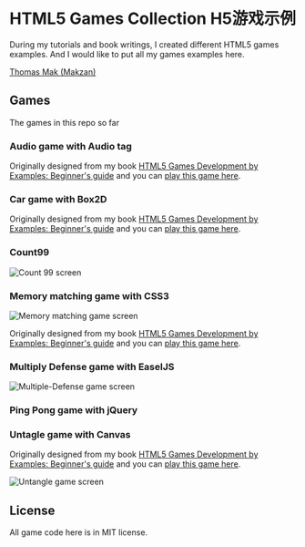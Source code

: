 # HTML5 Games Collection     H5游戏示例

During my tutorials and book writings, I created different HTML5 games examples. And I would like to put all my games examples here.

[Thomas Mak (Makzan)](http://makzan.net/)

## Games

The games in this repo so far

### Audio game with Audio tag

Originally designed from my book [HTML5 Games Development by Examples: Beginner's guide](http://makzan.net/works/book-html5-games-dev-by-examples/) and you can [play this game here](http://42games.net/html5/audio-game/).

### Car game with Box2D

Originally designed from my book [HTML5 Games Development by Examples: Beginner's guide](http://makzan.net/works/book-html5-games-dev-by-examples/) and you can [play this game here](http://42games.net/html5/box2d-car-game/).

### Count99

![Count 99 screen](http://makzan.github.com/HTML5-Games-Examples/images/count99-screen.png)

### Memory matching game with CSS3

![Memory matching game screen](http://makzan.github.com/HTML5-Games-Examples/images/css-matching-screen.png)

Originally designed from my book [HTML5 Games Development by Examples: Beginner's guide](http://makzan.net/works/book-html5-games-dev-by-examples/) and you can [play this game here](http://42games.net/css3memory/).

### Multiply Defense game with EaselJS

![Multiple-Defense game screen](http://makzan.github.io/HTML5-Games-Examples/images/multiple-deferse.png)

### Ping Pong game with jQuery

### Untagle game with Canvas

Originally designed from my book [HTML5 Games Development by Examples: Beginner's guide](http://makzan.net/works/book-html5-games-dev-by-examples/) and you can [play this game here](http://42games.net/html5/untangle/).

![Untangle game screen](http://makzan.github.io/HTML5-Games-Examples/images/untangle-screen.png)

## License

All game code here is in MIT license.
